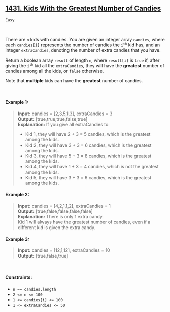 ## [1431. Kids With the Greatest Number of Candies](https://leetcode.com/problems/kids-with-the-greatest-number-of-candies/)

<code>Easy</code>

<br>

There are <code>n</code> kids with candies. You are given an integer array <code>candies</code>, where each <code>candies[i]</code> represents the number of candies the <code>i<sup>th</sup></code> kid has, and an integer <code>extraCandies</code>, denoting the number of extra candies that you have.

Return a boolean array <code>result</code> of length <code>n</code>, where <code>result[i]</code> is <code>true</code> if, after giving the <code>i<sup>th</sup></code> kid all the <code>extraCandies</code>, they will have the __greatest__ number of candies among all the kids, or <code>false</code> otherwise.

Note that __multiple__ kids can have the __greatest__ number of candies.

<br>

#### Example 1:

> __Input:__ candies = [2,3,5,1,3], extraCandies = 3  
> __Output:__ [true,true,true,false,true]   
> __Explanation:__ If you give all extraCandies to:  
> - Kid 1, they will have 2 + 3 = 5 candies, which is the greatest among the kids.  
> - Kid 2, they will have 3 + 3 = 6 candies, which is the greatest among the kids.  
> - Kid 3, they will have 5 + 3 = 8 candies, which is the greatest among the kids.  
> - Kid 4, they will have 1 + 3 = 4 candies, which is not the greatest among the kids.  
> - Kid 5, they will have 3 + 3 = 6 candies, which is the greatest among the kids.  

#### Example 2:

> __Input:__ candies = [4,2,1,1,2], extraCandies = 1  
> __Output:__ [true,false,false,false,false]   
> __Explanation:__ There is only 1 extra candy.  
> Kid 1 will always have the greatest number of candies, even if a different kid is given the extra candy.  

#### Example 3:

> __Input:__ candies = [12,1,12], extraCandies = 10  
> __Output:__ [true,false,true]  

<br>

#### Constraints:

- <code>n == candies.length</code>
- <code>2 <= n <= 100</code>
- <code>1 <= candies[i] <= 100</code>
- <code>1 <= extraCandies <= 50</code>
